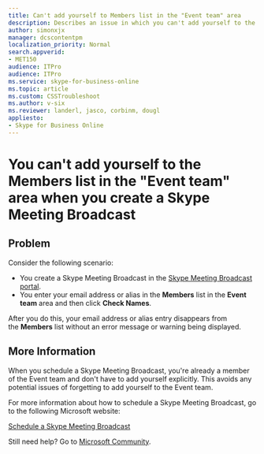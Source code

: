 ```yaml
---
title: Can't add yourself to Members list in the "Event team" area
description: Describes an issue in which you can't add yourself to the Members list in the "Event team" area when you create a Skype Meeting Broadcast.
author: simonxjx
manager: dcscontentpm
localization_priority: Normal
search.appverid: 
- MET150
audience: ITPro
audience: ITPro
ms.service: skype-for-business-online
ms.topic: article
ms.custom: CSSTroubleshoot
ms.author: v-six
ms.reviewer: landerl, jasco, corbinm, dougl
appliesto:
- Skype for Business Online
---
```


# You can't add yourself to the Members list in the "Event team" area when you create a Skype Meeting Broadcast

## Problem

Consider the following scenario:

- You create a Skype Meeting Broadcast in the [Skype Meeting Broadcast portal](https://portal.broadcast.skype.com/).   
- You enter your email address or alias in the **Members** list in the **Event team** area and then click **Check Names**.    

After you do this, your email address or alias entry disappears from the **Members** list without an error message or warning being displayed.

## More Information

When you schedule a Skype Meeting Broadcast, you're already a member of the Event team and don't have to add yourself explicitly. This avoids any potential issues of forgetting to add yourself to the Event team. 

For more information about how to schedule a Skype Meeting Broadcast, go to the following Microsoft website:

[Schedule a Skype Meeting Broadcast](https://support.office.com/article/schedule-a-skype-meeting-broadcast-c3995bc9-4d32-4f75-a004-3bc5c477e553)

Still need help? Go to [Microsoft Community](https://answers.microsoft.com/).